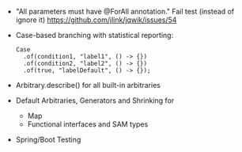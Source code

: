 - "All parameters must have @ForAll annotation." 
  Fail test (instead of ignore it)
  https://github.com/jlink/jqwik/issues/54

- Case-based branching with statistical reporting:

  ```
  Case
    .of(condition1, "label1", () -> {})
    .of(condition2, "label2", () -> {})
    .of(true, "labelDefault", () -> {});
  ``` 

- Arbitrary.describe() for all built-in arbitraries

- Default Arbitraries, Generators and Shrinking for
  - Map
  - Functional interfaces and SAM types

- Spring/Boot Testing

